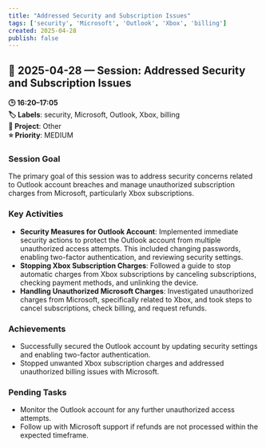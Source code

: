 ```yaml
---
title: "Addressed Security and Subscription Issues"
tags: ['security', 'Microsoft', 'Outlook', 'Xbox', 'billing']
created: 2025-04-28
publish: false
---
```


## 📅 2025-04-28 — Session: Addressed Security and Subscription Issues

**🕒 16:20–17:05**  
**🏷️ Labels**: security, Microsoft, Outlook, Xbox, billing  
**📂 Project**: Other  
**⭐ Priority**: MEDIUM  


### Session Goal
The primary goal of this session was to address security concerns related to Outlook account breaches and manage unauthorized subscription charges from Microsoft, particularly Xbox subscriptions.

### Key Activities
- **Security Measures for Outlook Account**: Implemented immediate security actions to protect the Outlook account from multiple unauthorized access attempts. This included changing passwords, enabling two-factor authentication, and reviewing security settings.
- **Stopping Xbox Subscription Charges**: Followed a guide to stop automatic charges from Xbox subscriptions by canceling subscriptions, checking payment methods, and unlinking the device.
- **Handling Unauthorized Microsoft Charges**: Investigated unauthorized charges from Microsoft, specifically related to Xbox, and took steps to cancel subscriptions, check billing, and request refunds.

### Achievements
- Successfully secured the Outlook account by updating security settings and enabling two-factor authentication.
- Stopped unwanted Xbox subscription charges and addressed unauthorized billing issues with Microsoft.

### Pending Tasks
- Monitor the Outlook account for any further unauthorized access attempts.
- Follow up with Microsoft support if refunds are not processed within the expected timeframe.
